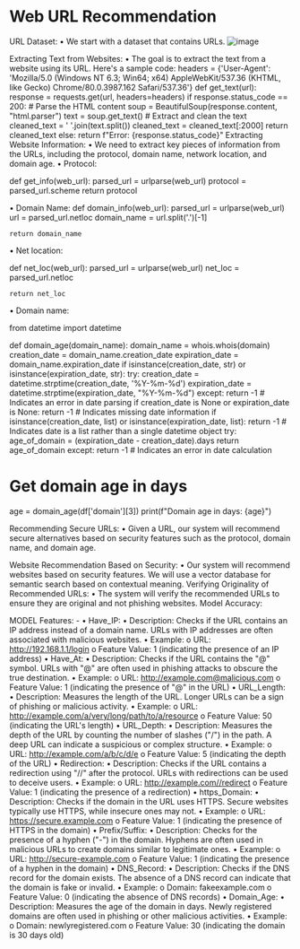 # Web URL Recommendation 
URL Dataset:
•	We start with a dataset that contains URLs.
 ![image](https://github.com/user-attachments/assets/425469bf-3a3a-4097-af9d-568a066562fd)

Extracting Text from Websites:
•	The goal is to extract the text from a website using its URL. Here's a sample code:
headers = {'User-Agent': 'Mozilla/5.0 (Windows NT 6.3; Win64; x64) AppleWebKit/537.36 (KHTML, like Gecko) Chrome/80.0.3987.162 Safari/537.36'}
def get_text(url):
    response = requests.get(url, headers=headers)
    if response.status_code == 200:
        # Parse the HTML content
        soup = BeautifulSoup(response.content, "html.parser")
        text = soup.get_text()
        # Extract and clean the text
        cleaned_text = ' '.join(text.split())
        cleaned_text = cleaned_text[:2000]
        return cleaned_text
    else:
        return f"Error: {response.status_code}"
Extracting Website Information:
•	We need to extract key pieces of information from the URLs, including the protocol, domain name, network location, and domain age.
•	Protocol:

def get_info(web_url):
    parsed_url = urlparse(web_url)
    protocol = parsed_url.scheme
    return protocol

•	Domain Name:
def domain_info(web_url):
    parsed_url = urlparse(web_url)
    url = parsed_url.netloc
    domain_name = url.split('.')[-1]
    
    return domain_name

•	Net location:

def net_loc(web_url):
    parsed_url = urlparse(web_url)
    net_loc = parsed_url.netloc
    
    return net_loc

•	Domain name:

from datetime import datetime

def domain_age(domain_name):
    domain_name = whois.whois(domain)
    creation_date = domain_name.creation_date
    expiration_date = domain_name.expiration_date
    if isinstance(creation_date, str) or isinstance(expiration_date, str):
        try:
            creation_date = datetime.strptime(creation_date, '%Y-%m-%d')
            expiration_date = datetime.strptime(expiration_date, "%Y-%m-%d")
        except:
            return -1  # Indicates an error in date parsing
    if creation_date is None or expiration_date is None:
        return -1  # Indicates missing date information
    if isinstance(creation_date, list) or isinstance(expiration_date, list):
        return -1  # Indicates date is a list rather than a single datetime object
    try:
        age_of_domain = (expiration_date - creation_date).days
        return age_of_domain
    except:
        return -1  # Indicates an error in date calculation


# Get domain age in days
age = domain_age(df['domain'][3])
print(f"Domain age in days: {age}")

 

Recommending Secure URLs:
•	Given a URL, our system will recommend secure alternatives based on security features such as the protocol, domain name, and domain age.

Website Recommendation Based on Security:
•	Our system will recommend websites based on security features. We will use a vector database for semantic search based on contextual meaning.
Verifying Originality of Recommended URLs:
•	The system will verify the recommended URLs to ensure they are original and not phishing websites.
Model Accuracy:
 

MODEL Features: -
•  Have_IP:
•	Description: Checks if the URL contains an IP address instead of a domain name. URLs with IP addresses are often associated with malicious websites.
•	Example:
o	URL: http://192.168.1.1/login
o	Feature Value: 1 (indicating the presence of an IP address)
•  Have_At:
•	Description: Checks if the URL contains the "@" symbol. URLs with "@" are often used in phishing attacks to obscure the true destination.
•	Example:
o	URL: http://example.com@malicious.com
o	Feature Value: 1 (indicating the presence of "@" in the URL)
•  URL_Length:
•	Description: Measures the length of the URL. Longer URLs can be a sign of phishing or malicious activity.
•	Example:
o	URL: http://example.com/a/very/long/path/to/a/resource
o	Feature Value: 50 (indicating the URL's length)
•  URL_Depth:
•	Description: Measures the depth of the URL by counting the number of slashes ("/") in the path. A deep URL can indicate a suspicious or complex structure.
•	Example:
o	URL: http://example.com/a/b/c/d/e
o	Feature Value: 5 (indicating the depth of the URL)
•  Redirection:
•	Description: Checks if the URL contains a redirection using "//" after the protocol. URLs with redirections can be used to deceive users.
•	Example:
o	URL: http://example.com//redirect
o	Feature Value: 1 (indicating the presence of a redirection)
•  https_Domain:
•	Description: Checks if the domain in the URL uses HTTPS. Secure websites typically use HTTPS, while insecure ones may not.
•	Example:
o	URL: https://secure.example.com
o	Feature Value: 1 (indicating the presence of HTTPS in the domain)
•  Prefix/Suffix:
•	Description: Checks for the presence of a hyphen ("-") in the domain. Hyphens are often used in malicious URLs to create domains similar to legitimate ones.
•	Example:
o	URL: http://secure-example.com
o	Feature Value: 1 (indicating the presence of a hyphen in the domain)
•  DNS_Record:
•	Description: Checks if the DNS record for the domain exists. The absence of a DNS record can indicate that the domain is fake or invalid.
•	Example:
o	Domain: fakeexample.com
o	Feature Value: 0 (indicating the absence of DNS records)
•  Domain_Age:
•	Description: Measures the age of the domain in days. Newly registered domains are often used in phishing or other malicious activities.
•	Example:
o	Domain: newlyregistered.com
o	Feature Value: 30 (indicating the domain is 30 days old)


